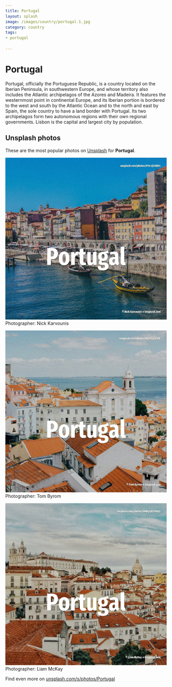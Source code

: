 ```yaml
---
title: Portugal
layout: splash
image: /images/country/portugal.1.jpg
category: country
tags:
- portugal

---
```

# Portugal

Portugal, officially the Portuguese Republic, is a country located on the Iberian Peninsula, in  southwestern Europe, and whose territory also includes the Atlantic archipelagos of the Azores and  Madeira. It features the westernmost point in continental Europe, and its Iberian portion is bordered to the  west and south by the Atlantic Ocean and to the north and east by Spain, the sole country to have a  land border with Portugal. Its two archipelagos form two autonomous regions with their own regional governments. Lisbon is the capital and largest city by population.  

 
## Unsplash photos
These are the most popular photos on [Unsplash](https://unsplash.com) for **Portugal**.
 
![Portugal](/images/country/portugal.1.jpg)
Photographer:  Nick Karvounis
 
![Portugal](/images/country/portugal.2.jpg)
Photographer:  Tom Byrom
 
![Portugal](/images/country/portugal.3.jpg)
Photographer:  Liam McKay
 
Find even more on [unsplash.com/s/photos/Portugal](https://unsplash.com/s/photos/Portugal)
 
